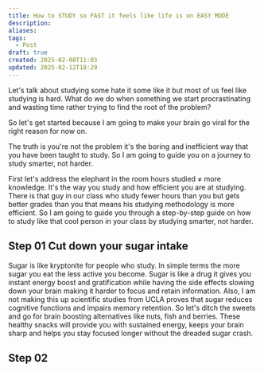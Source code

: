 ```yaml
---
title: How to STUDY so FAST it feels like life is on EASY MODE
description: 
aliases: 
tags:
  - Post
draft: true
created: 2025-02-08T11:03
updated: 2025-02-12T18:29
---
```

Let's talk about studying some hate it some like it but most of us feel like studying is hard. What do we do when something we start procrastinating and wasting time rather trying to find the root of the problem?

So let's get started because I am going to make your brain go viral for the right reason for now on.

The truth is you're not the problem it's the boring and inefficient way that you have been taught to study. So I am going to guide you on a journey to study smarter, not harder.

First let's address the elephant in the room hours studied $\neq$ more knowledge. It's the way you study and how efficient you are at studying. There is that guy in our class who study fewer hours than you but gets better grades than you that means his studying methodology is more efficient. So I am going to guide you through a step-by-step guide on how to study like that cool person in your class by studying smarter, not harder.

## Step 01 Cut down your sugar intake

Sugar is like kryptonite for people who study. In simple terms the more sugar you eat the less active you become. Sugar is like a drug it gives you instant energy boost and gratification while having the side effects slowing down your brain making it harder to focus and retain information. Also, I am not making this up scientific studies from UCLA proves that sugar reduces cognitive functions and impairs memory retention. So let's ditch the sweets and go for brain boosting alternatives like nuts, fish and berries. These healthy snacks will provide you with sustained energy, keeps your brain sharp and helps you stay focused longer without the dreaded sugar crash.


## Step 02 